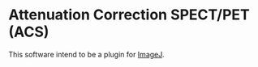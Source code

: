 # Attenuation Correction SPECT/PET (ACS)
 
This software intend to be a plugin for [ImageJ](https://imagej.nih.gov/ij/).

